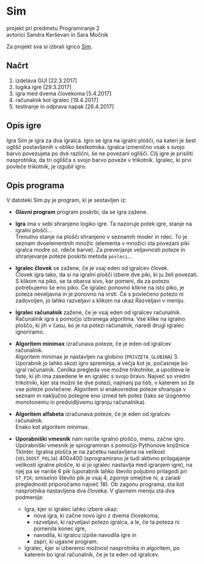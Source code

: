 # Sim
projekt pri predmetu Programiranje 2  
avtorici Sandra Kerševan in Sara Močnik

Za projekt sva si izbrali igrico [Sim](https://en.wikipedia.org/wiki/Sim_(pencil_game)).

## Načrt
1. izdelava GUI  [22.3.2017]
2. logika igre  [29.3.2017]
3. igra med dvema človekoma  [5.4.2017]
4. računalnik kot igralec  [19.4.2017]
5. testiranje in odprava napak  [26.4.2017]

## Opis igre
Igra Sim je igra za dva igralca. Igro se igra na igralni plošči, na kateri je šest oglišč postavljenih v obliko šestkotnika. Igralca izmenično vsak s svojo barvo povezujeta po dve različni, še ne povezani oglišči. Cilj igre je prisiliti nasprotnika, da tri oglišča s svojo barvo poveže v trikotnik. Igralec, ki prvi povleče trikotnik, je izgubil igro.

## Opis programa
V datoteki Sim.py je program, ki je sestavljen iz:
* **Glavni program** program poskrbi, da se igra zažene.  

* **Igra** ima v sebi shranjeno logiko igre. Ta nazoruje potek igre, stanje na igralni plošči...  
Trenutno stanje na plošči shranjeno v seznamih moder in rdec. To je seznam dvoelementnih množic (elementa v množici sta povezani piki igralca modre oz. rdeče barve). Za preverjanje veljavnosti poteze in shranjevanje poteze poskrbi metoda `povleci`...

* **Igralec človek** se zažene, če je vsaj eden od igralcev človek.  
Človek igra tako, da si na igralni plošči izbere dve piki, ki ju želi povezati. S klikom na piko, se ta obarva sivo, kar pomeni, da za potezo potrebujemo še eno piko. Če igralec ponovno klikne na isto piko, je poteza neveljavna in je ponovno na vrsti. Če s povlečeno potezo ni zadovoljen, jo lahko razveljavi s klikom na ukaz Razveljavi v meniju.

* **Igralec računalnik** zažene, če je vsaj eden od igralcev računalnik.  
Računalnik igra s pomočjo izbranega algoritma. Vse klike na igralno ploščo, ki jih v času, ko je na potezi računalnik, naredi drugi igralec ignoriramo.

* **Algoritem minimax** izračunava poteze, če je eden od igralcev računalnik.  
Algoritem minimax je nastavljen na globino (`PRIVZETA_GLOBINA`) 3. Uporabnik jo lahko skozi igro spreminja, a večja kot je, počasneje bo igral računalnik. Cenilka pregleda vse možne trikotnike, a upošteva le tiste, ki jih ima zasedene le en igralec s svojo bravo. Največ so vredni trikotniki, kjer sta možni še dve potezi, najmanj pa tisti, v katerem so že vse poteze povlečene. Algoritem si enakovredne poteze shranjuje v seznam in naključno potegne eno izmed teh potez (tako se izognemo monotonemu in predvidljivemu igranju računalnika).

* **Algoritem alfabeta** izračunava poteze, če je eden od igralcev računalnik.  
Enako kot algoritem minimax.

* **Uporabniški vmesnik** nam nariše igralno ploščo, menu, začne igro.  
Uporabniški vmesnik je sprogramiran s pomočjo Pythonove knjižnice TkInter. 
Igralna plošča je na začetku nastavljena na velikost (`VELIKOST_POLJA`) 400x400 (sprogramirano je tudi aktivno prilagajanje velikosti igralne plošče, ki si jo igralec nastavlja med igranjem igre), na njej pa se nariše 6 pik (uporabnik lahko število poljubno prilagodi pri `ST_PIK`; smiselno število pik je vsaj 4, zgornje omejitve ni, a zaradi preglednosti priporočamo največ 18). Ob zagonu programa, sta kot nasprotnika nastavljena dva človeka. V glavnem meniju sta dva podmenija:
   * Igra, kjer si igralec lahko izbere ukaz:
     * nova igra, ki začne novo igro z dvema človekoma,
     * razveljavi, ki razveljavi potezo igralca, a le, če ta poteza ni pomenila konec igre,
     * navodila, ki igralcu izpiše navodila igre in
     * zapri, ki ugasne program.
   * Igralec, kjer si izberemo možnost nasprotnika in algoritem, po katerem bo igral računalnik, če je ta eden od igralcev.
